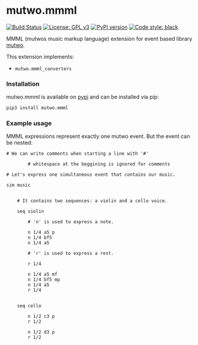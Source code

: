 # mutwo.mmml

[![Build Status](https://circleci.com/gh/mutwo-org/mutwo.mmml.svg?style=shield)](https://circleci.com/gh/mutwo-org/mutwo.mmml)
[![License: GPL v3](https://img.shields.io/badge/License-GPLv3-blue.svg)](https://www.gnu.org/licenses/gpl-3.0)
[![PyPI version](https://badge.fury.io/py/mutwo.mmml.svg)](https://badge.fury.io/py/mutwo.mmml)
[![Code style: black](https://img.shields.io/badge/code%20style-black-000000.svg)](https://github.com/psf/black)

MMML (mutwos music markup language) extension for event based library [mutwo](https://github.com/mutwo-org/mutwo).

This extension implements:

- `mutwo.mmml_converters`

### Installation

mutwo.mmml is available on [pypi](https://pypi.org/project/mutwo.mmml/) and can be installed via pip:

```sh
pip3 install mutwo.mmml
```


### Example usage

MMML expressions represent exactly one mutwo event.
But the event can be nested:

```
# We can write comments when starting a line with '#'

        # whitespace at the beggining is ignored for comments

# Let's express one simultaneous event that contains our music.

sim music


    # It contains two sequences: a violin and a cello voice.

    seq violin

        # 'n' is used to express a note.

        n 1/4 a5 p
        n 1/4 bf5
        n 1/4 a5

        # 'r' is used to express a rest.

        r 1/4

        n 1/4 a5 mf
        n 1/4 bf5 mp
        n 1/4 a5
        r 1/4


    seq cello

        n 1/2 c3 p
        r 1/2

        n 1/2 d3 p
        r 1/2
```
